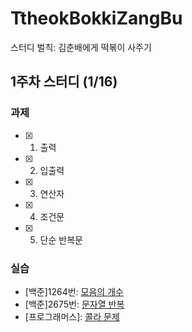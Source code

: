 # TtheokBokkiZangBu
스터디 벌칙: 김춘배에게 떡볶이 사주기

## 1주차 스터디 (1/16)
### 과제 
- [x] 1. 출력
- [x] 2. 입출력 
- [x] 3. 연산자 
- [x] 4. 조건문
- [x] 5. 단순 반복문 
### 실습
- [백준]1264번: [모음의 개수](https://www.acmicpc.net/problem/1264)
- [백준]2675번: [문자열 반복](https://www.acmicpc.net/problem/2675)
- [프로그래머스]: [콜라 문제](https://school.programmers.co.kr/learn/courses/30/lessons/132267)
